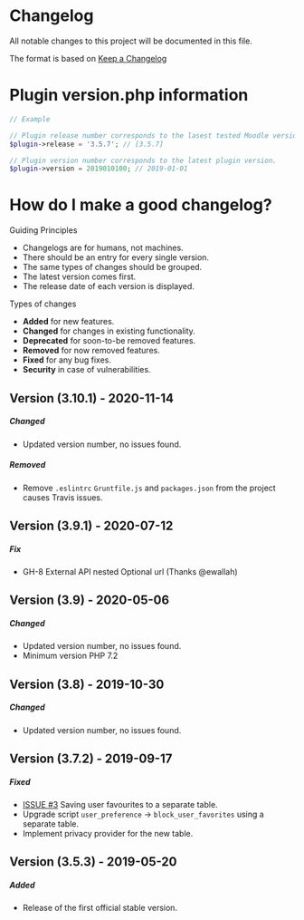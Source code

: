 # Changelog
All notable changes to this project will be documented in this file.

The format is based on [Keep a Changelog](https://keepachangelog.com/en/1.0.0/)

# Plugin version.php information
```php
// Example

// Plugin release number corresponds to the lasest tested Moodle version in which the plugin has been tested.
$plugin->release = '3.5.7'; // [3.5.7]

// Plugin version number corresponds to the latest plugin version.
$plugin->version = 2019010100; // 2019-01-01
```

# How do I make a good changelog?
Guiding Principles
* Changelogs are for humans, not machines.
* There should be an entry for every single version.
* The same types of changes should be grouped.
* The latest version comes first.
* The release date of each version is displayed.

Types of changes
* **Added** for new features.
* **Changed** for changes in existing functionality.
* **Deprecated** for soon-to-be removed features.
* **Removed** for now removed features.
* **Fixed** for any bug fixes.
* **Security** in case of vulnerabilities.

## Version (3.10.1) - 2020-11-14

##### Changed
- Updated version number, no issues found.

##### Removed
- Remove `.eslintrc` `Gruntfile.js` and `packages.json` from the project causes Travis issues.

## Version (3.9.1) - 2020-07-12

##### Fix
- GH-8 External API nested Optional url (Thanks @ewallah)


## Version (3.9) - 2020-05-06

##### Changed
- Updated version number, no issues found.
- Minimum version PHP 7.2

## Version (3.8) - 2019-10-30

##### Changed
- Updated version number, no issues found.

## Version (3.7.2) - 2019-09-17

##### Fixed
- [ISSUE #3](https://github.com/MFreakNL/moodle-block-user_favorites/issues/3) Saving user favourites to a separate table.
- Upgrade script `user_preference` -> `block_user_favorites` using a separate table.
- Implement privacy provider for the new table.


## Version (3.5.3) - 2019-05-20

##### Added
- Release of the first official stable version.